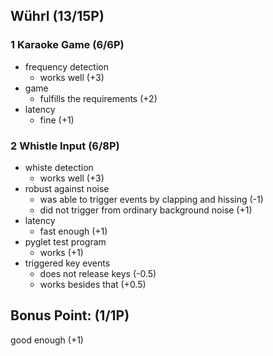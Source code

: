 ## Wührl (13/15P)

### 1 Karaoke Game (6/6P)

 * frequency detection
   * works well (+3)
 * game
   * fulfills the requirements (+2)
 * latency
   * fine (+1)

### 2 Whistle Input (6/8P)

 * whiste detection
   * works well (+3)
 * robust against noise
   * was able to trigger events by clapping and hissing (-1)
   * did not trigger from ordinary background noise (+1)
 * latency
   * fast enough (+1) 
 * pyglet test program
   * works (+1)
 * triggered key events
   * does not release keys (-0.5)
   * works besides that (+0.5)

## Bonus Point: (1/1P)

good enough (+1)
